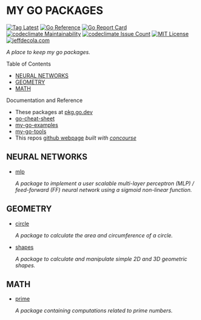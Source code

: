 # MY GO PACKAGES

[![Tag Latest](https://img.shields.io/github/v/tag/jeffdecola/my-go-packages)](https://github.com/JeffDeCola/my-go-packages/tags)
[![Go Reference](https://pkg.go.dev/badge/github.com/JeffDeCola/my-go-packages.svg)](https://pkg.go.dev/github.com/JeffDeCola/my-go-packages)
[![Go Report Card](https://goreportcard.com/badge/github.com/JeffDeCola/my-go-packages)](https://goreportcard.com/report/github.com/JeffDeCola/my-go-packages)
[![codeclimate Maintainability](https://api.codeclimate.com/v1/badges/429352c4ab8e00602452/maintainability)](https://codeclimate.com/github/JeffDeCola/my-go-packages/maintainability)
[![codeclimate Issue Count](https://codeclimate.com/github/JeffDeCola/my-go-packages/badges/issue_count.svg)](https://codeclimate.com/github/JeffDeCola/my-go-packages/issues)
[![MIT License](https://img.shields.io/:license-mit-blue.svg)](https://jeffdecola.mit-license.org)
[![jeffdecola.com](https://img.shields.io/badge/website-jeffdecola.com-blue)](https://jeffdecola.com)

_A place to keep my go packages._

Table of Contents

* [NEURAL NETWORKS](https://github.com/JeffDeCola/my-go-packages#neural-networks)
* [GEOMETRY](https://github.com/JeffDeCola/my-go-packages#geometry)
* [MATH](https://github.com/JeffDeCola/my-go-packages#math)

Documentation and Reference

* These packages at [pkg.go.dev](https://pkg.go.dev/github.com/JeffDeCola/my-go-packages)
* [go-cheat-sheet](https://github.com/JeffDeCola/my-cheat-sheets/tree/master/software/development/languages/go-cheat-sheet)
* [my-go-examples](https://github.com/JeffDeCola/my-go-examples)
* [my-go-tools](https://github.com/JeffDeCola/my-go-tools)
* This repos
  [github webpage](https://jeffdecola.github.io/my-go-packages/)
  _built with
  [concourse](https://github.com/JeffDeCola/my-go-packages/blob/master/ci-README.md)_

## NEURAL NETWORKS

* [mlp](https://github.com/JeffDeCola/my-go-packages/tree/master/neural-networks/mlp)

  _A package to implement a user scalable multi-layer
  perceptron (MLP) / feed-forward (FF) neural network using a
  sigmoid non-linear function._

## GEOMETRY

* [circle](https://github.com/JeffDeCola/my-go-packages/tree/master/geometry/circle)

  _A package to calculate the area and circumference of a circle._

* [shapes](https://github.com/JeffDeCola/my-go-packages/tree/master/geometry/shapes)

  _A package to calculate and manipulate simple 2D and 3D geometric shapes._

## MATH

* [prime](https://github.com/JeffDeCola/my-go-packages/tree/master/math/prime)

  _A package containing computations related to prime numbers._
